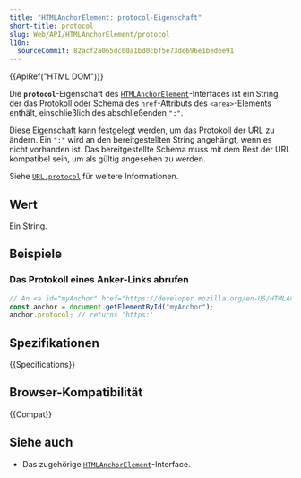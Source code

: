 ```yaml
---
title: "HTMLAnchorElement: protocol-Eigenschaft"
short-title: protocol
slug: Web/API/HTMLAnchorElement/protocol
l10n:
  sourceCommit: 82acf2a065dc00a1bd0cbf5e73de696e1bedee91
---
```


{{ApiRef("HTML DOM")}}

Die **`protocol`**-Eigenschaft des [`HTMLAnchorElement`](/de/docs/Web/API/HTMLAnchorElement)-Interfaces ist ein String, der das Protokoll oder Schema des `href`-Attributs des `<area>`-Elements enthält, einschließlich des abschließenden `":"`.

Diese Eigenschaft kann festgelegt werden, um das Protokoll der URL zu ändern. Ein `":"` wird an den bereitgestellten String angehängt, wenn es nicht vorhanden ist. Das bereitgestellte Schema muss mit dem Rest der URL kompatibel sein, um als gültig angesehen zu werden.

Siehe [`URL.protocol`](/de/docs/Web/API/URL/protocol) für weitere Informationen.

## Wert

Ein String.

## Beispiele

### Das Protokoll eines Anker-Links abrufen

```js
// An <a id="myAnchor" href="https://developer.mozilla.org/en-US/HTMLAnchorElement"> element is in the document
const anchor = document.getElementById("myAnchor");
anchor.protocol; // returns 'https:'
```

## Spezifikationen

{{Specifications}}

## Browser-Kompatibilität

{{Compat}}

## Siehe auch

- Das zugehörige [`HTMLAnchorElement`](/de/docs/Web/API/HTMLAnchorElement)-Interface.
